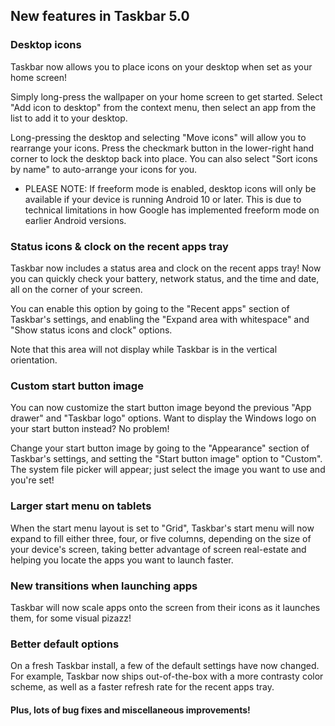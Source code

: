## New features in Taskbar 5.0

### Desktop icons

Taskbar now allows you to place icons on your desktop when set as your home screen!

Simply long-press the wallpaper on your home screen to get started.  Select "Add icon to desktop" from the context menu, then select an app from the list to add it to your desktop.

Long-pressing the desktop and selecting "Move icons" will allow you to rearrange your icons.  Press the checkmark button in the lower-right hand corner to lock the desktop back into place.  You can also select "Sort icons by name" to auto-arrange your icons for you.

* PLEASE NOTE: If freeform mode is enabled, desktop icons will only be available if your device is running Android 10 or later.  This is due to technical limitations in how Google has implemented freeform mode on earlier Android versions.

### Status icons & clock on the recent apps tray

Taskbar now includes a status area and clock on the recent apps tray!  Now you can quickly check your battery, network status, and the time and date, all on the corner of your screen.

You can enable this option by going to the "Recent apps" section of Taskbar's settings, and enabling the "Expand area with whitespace" and "Show status icons and clock" options.

Note that this area will not display while Taskbar is in the vertical orientation.

### Custom start button image

You can now customize the start button image beyond the previous "App drawer" and "Taskbar logo" options.  Want to display the Windows logo on your start button instead?  No problem!

Change your start button image by going to the "Appearance" section of Taskbar's settings, and setting the "Start button image" option to "Custom".  The system file picker will appear; just select the image you want to use and you're set!

### Larger start menu on tablets

When the start menu layout is set to "Grid", Taskbar's start menu will now expand to fill either three, four, or five columns, depending on the size of your device's screen, taking better advantage of screen real-estate and helping you locate the apps you want to launch faster.

### New transitions when launching apps

Taskbar will now scale apps onto the screen from their icons as it launches them, for some visual pizazz!

### Better default options

On a fresh Taskbar install, a few of the default settings have now changed.  For example, Taskbar now ships out-of-the-box with a more contrasty color scheme, as well as a faster refresh rate for the recent apps tray.

#### Plus, lots of bug fixes and miscellaneous improvements!
